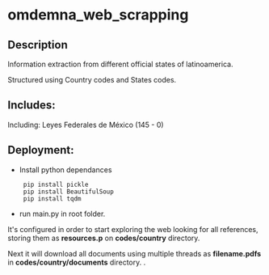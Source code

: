 # omdemna_web_scrapping
## Description
Information extraction from different official states of latinoamerica.

Structured using Country codes and States codes.
## Includes:
Including: Leyes Federales de México (145 - 0)

## Deployment:
*  Install python dependances

        pip install pickle
        pip install BeautifulSoup
        pip install tqdm
        
*  run main.py in root folder.

It's configured in order to start exploring the web looking for all references, storing them as **resources.p** on **codes/country** directory. 

Next it will download all documents using multiple threads as **filename.pdfs** in **codes/country/documents** directory. .
    
